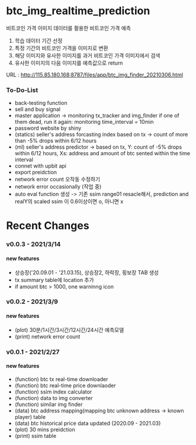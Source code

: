 # btc_img_realtime_prediction

비트코인 가격 이미지 데이터를 활용한 비트코인 가격 예측
1. 학습 데이터 기간 선정
2. 특정 기간의 비트코인 가격을 이미지로 변환 
3. 해당 이미지와 유사한 이미지를 과거 비트코인 가격 이미지에서 검색
4. 유사한 이미지의 다음 이미지를 예측값으로 return  

URL : http://115.85.180.168:8787/files/app/btc_img_finder_20210306.html

### To-Do-List

<ul>
 
<li> back-testing function </li>
<li> sell and buy signal </li>
<li> master application -> monitoring tx_tracker and img_finder if one of them dead, run it again: monitoring time_interval = 10min </li>
<li> password website by shiny </li>
<li> (statics) seller's address forcasting index based on tx -> count of more than -5% drops within 6/12 hours </li>
<li> (ml) seller's address predictor -> based on tx, Y: count of -5% drops within 6/12 hours, Xs: address and amount of btc sented within the time interval </li>
<li> connet with upbit api </li>
<li> export preidction </li>
<li> network error count 오작동 수정하기 </li>
<li> network error occasionally (작업 중) </li>
<li> auto eval function 생성 -> 기존 ssim range01 resacle해서, prediction and realY의 scaled ssim 이 0.6이상이면 o, 아니면 x </li>

</ul>

# Recent Changes

### v0.0.3 - 2021/3/14

#### new features 

<ul>

<li> 상승장('20.09.01 - '21.03.15), 상승장2, 하락장, 횡보장 TAB 생성</li>
<li> tx summary table에 location 추가 </li>
<li> if amount btc > 1000, one warninng icon </li>

</ul>

### v0.0.2 - 2021/3/9

#### new features 

<ul>

<li> (plot) 30분/1시간/3시간/12시간/24시간 예측모델 </li>
<li> (print) network error count </li>

</ul>

### v0.0.1 - 2021/2/27

#### new features 

<ul>

<li> (function) btc tx real-time downloader </li>
<li> (function) btc real-time price downlaoder </li>
<li> (function) ssim index calculator </li>
<li> (function) data to img converter </li>
<li> (function) similar img finder </li>
<li> (data) btc address mapping(mapping btc unknown address -> known player) table </li>
<li> (data) btc historical price data updated (2020.09 - 2021.03) </li>
<li> (plot) 30 mins preidction </li>
<li> (print) ssim table   
  
</ul>
